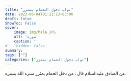 ```yaml
---
title: "ثواب دخول الحمام بمئزر"
date: 2023-06-04T01:21:13+03:00
draft: false
ShowToc: False
cover:
    image: img/hala.JPG
    alt: 'صورة'
    caption: ''
#    hidden: false
summary: 
tags: [""]
categories: ["ثواب دخول الحمام بمئزر"]
---
```

عن الصادق عليه‌السلام
قال : من دخل الحمام بمئزر ستره الله بستره.

